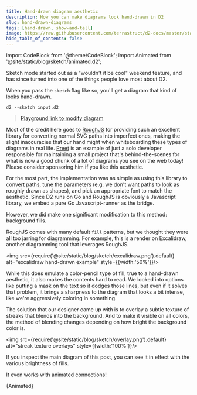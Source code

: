 ```yaml
---
title: Hand-drawn diagram aesthetic
description: How you can make diagrams look hand-drawn in D2
slug: hand-drawn-diagrams
tags: [hand-drawn, show-and-tell]
image: https://raw.githubusercontent.com/terrastruct/d2-docs/master/static/img/blog/sketch.png
hide_table_of_contents: false
---
```

import CodeBlock from '@theme/CodeBlock';
import Animated from '@site/static/blog/sketch/animated.d2';

Sketch mode started out as a "wouldn't it be cool" weekend feature, and has since turned
into one of the things people love most about D2.

When you pass the `sketch` flag like so, you'll get a diagram that kind of looks hand-drawn.

```
d2 --sketch input.d2
```

<div dangerouslySetInnerHTML={{__html: require('@site/static/blog/sketch/main.svg2')}}></div>


> [Playground link to modify diagram](https://play.d2lang.com/?script=nFRPj9M-EL3nU4z6U45tvflRhHxAQssWIf4VCuKyF9edJhaJHcbjhl203x1N04RWqGLFzY5f3vi98ZvRcw0kxmTZioLFGJ0vYeVaFKSGnxnAQZkGxh8sOyk_G23VsFhkAGKSBg7t1KJnpOxBCLEdOXsqsV9DxdxGPZ_LLs4YiUxkSpZnNjRzc58I82L50rDZmIgxL9Qaae8s5oW6lu7mxfJFj1Lrj2_zQgn2qyGsQoo4i_tS6pdt0vBOujh9tfpy6z_LgxN5j75JF_Ni-SlsAjt7uhwq3OxN_XhhGCN6dqYWqqsrNb0PockL5fzA99rvkNBb_EdSpRbTlkJJpmmQBtYPZCt5aIYD9cTt2N9lqmvoAn1zvrz1w_cDaGz894QJM4CHP5oK0-dwyj4bCMT7y4di2-XT0YTLkDNJApP-w_gAsux834tekWsM3elzcfaudhKMgz6ANdrgt3-FHUIwQGQaaZj8t9vuNvj_ZHBq8j4waugQrPFA2NbGInCFEE5v3zmu4E3aIHlkjNBV6OUnSh5CYgg74Mr5MgIH2IbJMZN9Co-V1eLp9ZObyXk6D3NQQ1c5xvHkdJpoUBnAcflMqTHGm8Acmt9J_hUAAP__&layout=elk&sketch=1&)

Most of the credit here goes to [RoughJS](https://roughjs.com/) for providing such an
excellent library for converting normal SVG paths into imperfect ones, making the slight
inaccuracies that our hand might when whiteboarding these types of diagrams in real life.
[Preet](https://twitter.com/preetster) is an example of just a solo developer
responsible for maintaining a small project that's behind-the-scenes for what is now a
good chunk of a lot of diagrams you see on the web today! Please consider sponsoring him
if you like this aesthetic.

For the most part, the implementation was as simple as using this library to convert
paths, tune the parameters (e.g. we don't want paths to look as roughly drawn as shapes),
and pick an appropriate font to match the aesthetic. Since D2 runs on Go and RoughJS is
obviously a Javascript library, we embed a pure Go Javascript-runner as the bridge.

However, we did make one significant modification to this method: background fills.

RoughJS comes with many default `fill` patterns, but we thought they were all too jarring
for diagramming. For example, this is a render on Excalidraw, another diagramming tool
  that leverages RoughJS.

<img src={require('@site/static/blog/sketch/excalidraw.png').default} alt="excalidraw hand-drawn example" style={{width:'50%'}}/>

While this does emulate a color-pencil type of fill, true to a hand-drawn aesthetic, it
also makes the contents hard to read. We looked into options like putting a mask on the
text so it dodges those lines, but even if it solves that problem, it brings a sharpness
to the diagram that looks a bit intense, like we're aggressively coloring in something.

The solution that our designer came up with is to overlay a subtle texture of streaks that
blends into the background. And to make it visible on all colors, the method of blending
changes depending on how bright the background color is.

<img src={require('@site/static/blog/sketch/overlay.png').default} alt="streak texture overlays" style={{width:'100%'}}/>

If you inspect the main diagram of this post, you can see it in effect with the various
brightness of fills.

It even works with animated connections!

<CodeBlock className="language-d2">
    {Animated}
</CodeBlock>

<div style={{width:'30%'}} dangerouslySetInnerHTML={{__html: require('@site/static/blog/sketch/animated.svg2')}}></div>
